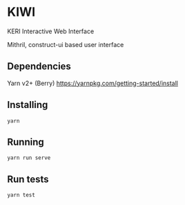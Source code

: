 # KIWI

KERI Interactive Web Interface

Mithril, construct-ui based user interface

## Dependencies
Yarn v2+ (Berry)
https://yarnpkg.com/getting-started/install

## Installing
```shell
yarn
```


## Running
```shell
yarn run serve
```


## Run tests
```shell
yarn test
```
